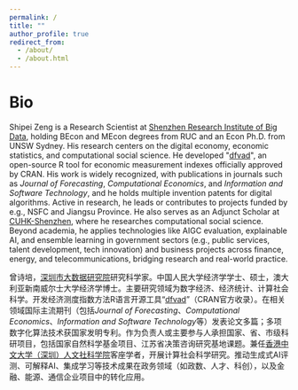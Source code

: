 ```yaml
---
permalink: /
title: ""
author_profile: true
redirect_from: 
  - /about/
  - /about.html
---
```

Bio
======
Shipei Zeng is a Research Scientist at [Shenzhen Research Institute of Big Data](https://www.sribd.cn/), holding BEcon and MEcon degrees from RUC and an Econ Ph.D. from UNSW Sydney. His research centers on the digital economy, economic statistics, and computational social science. He developed "[dfvad](https://cran.r-project.org/web/packages/dfvad/index.html)", an open-source R tool for economic measurement indexes officially approved by CRAN. His work is widely recognized, with publications in journals such as *Journal of Forecasting*, *Computational Economics*, and *Information and Software Technology*, and he holds multiple invention patents for digital algorithms. Active in research, he leads or contributes to projects funded by e.g., NSFC and Jiangsu Province. He also serves as an Adjunct Scholar at [CUHK-Shenzhen](https://hss.cuhk.edu.cn/page/1350), where he researches computational social science. Beyond academia, he applies technologies like AIGC evaluation, explainable AI, and ensemble learning in government sectors (e.g., public services, talent development, tech innovation) and business projects across finance, energy, and telecommunications, bridging research and real-world practice.

曾诗培，[深圳市大数据研究院](https://www.sribd.cn/)研究科学家。中国人民大学经济学学士、硕士，澳大利亚新南威尔士大学经济学博士。主要研究领域为数字经济、经济统计、计算社会科学。开发经济测度指数方法R语言开源工具“[dfvad](https://cran.r-project.org/web/packages/dfvad/index.html)”（CRAN官方收录）。在相关领域国际主流期刊（包括*Journal of Forecasting*、*Computational Economics*、*Information and Software Technology*等）发表论文多篇；多项数字化算法技术获国家发明专利。作为负责人或主要参与人承担国家、省、市级科研项目，包括国家自然科学基金项目、江苏省决策咨询研究基地课题。兼任[香港中文大学（深圳）人文社科学院](https://hss.cuhk.edu.cn/page/1350)客座学者，开展计算社会科学研究。推动生成式AI评测、可解释AI、集成学习等技术成果在政务领域（如政数、人才、科创），以及金融、能源、通信企业项目中的转化应用。
